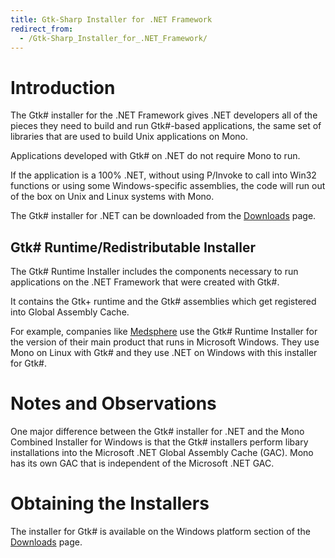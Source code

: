 ```yaml
---
title: Gtk-Sharp Installer for .NET Framework
redirect_from:
  - /Gtk-Sharp_Installer_for_.NET_Framework/
---
```


Introduction
============

The Gtk# installer for the .NET Framework gives .NET developers all of the pieces they need to build and run Gtk#-based applications, the same set of libraries that are used to build Unix applications on Mono.

Applications developed with Gtk# on .NET do not require Mono to run.

If the application is a 100% .NET, without using P/Invoke to call into Win32 functions or using some Windows-specific assemblies, the code will run out of the box on Unix and Linux systems with Mono.

The Gtk# installer for .NET can be downloaded from the [Downloads](/download/stable#download-win) page.

Gtk# Runtime/Redistributable Installer
---------------------------------------

The Gtk# Runtime Installer includes the components necessary to run applications on the .NET Framework that were created with Gtk#.

It contains the Gtk+ runtime and the Gtk# assemblies which get registered into Global Assembly Cache.

For example, companies like [Medsphere](http://www.medsphere.com) use the Gtk# Runtime Installer for the version of their main product that runs in Microsoft Windows. They use Mono on Linux with Gtk# and they use .NET on Windows with this installer for Gtk#.

Notes and Observations
======================

One major difference between the Gtk# installer for .NET and the Mono Combined Installer for Windows is that the Gtk# installers perform libary installations into the Microsoft .NET Global Assembly Cache (GAC). Mono has its own GAC that is independent of the Microsoft .NET GAC.

Obtaining the Installers
========================

The installer for Gtk# is available on the Windows platform section of the [Downloads](/download/stable#download-win) page.

